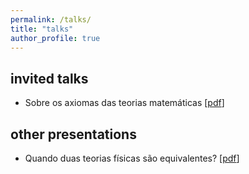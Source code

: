 ```yaml
---
permalink: /talks/
title: "talks"
author_profile: true
---
```


## invited talks

- Sobre os axiomas das teorias matemáticas [[pdf](https://jucazyn.github.io/files/slide_seminariosI_24_2.pdf)]

## other presentations

- Quando duas teorias físicas são equivalentes? [[pdf](https://jucazyn.github.io/files/slide_safil_25_1.pdf)]

